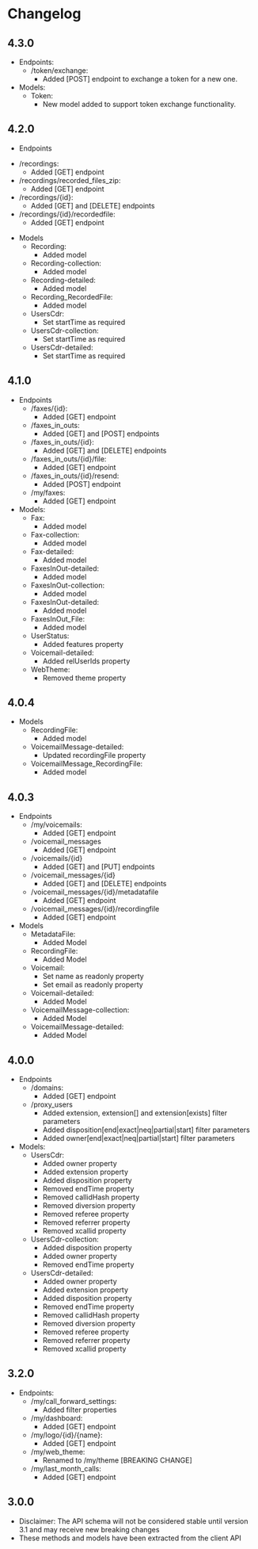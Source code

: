 # Changelog
## 4.3.0
* Endpoints:
    - /token/exchange:
        - Added [POST] endpoint to exchange a token for a new one.
* Models:
    - Token:
        - New model added to support token exchange functionality.

## 4.2.0
* Endpoints
 - /recordings:
    - Added [GET] endpoint
 - /recordings/recorded_files_zip:
    - Added [GET] endpoint
 - /recordings/{id}:
    - Added [GET] and [DELETE] endpoints
 - /recordings/{id}/recordedfile:
    - Added [GET] endpoint
* Models
  - Recording:
    - Added model
  - Recording-collection:
    - Added model
  - Recording-detailed:
    - Added model
  - Recording_RecordedFile:
    - Added model
  - UsersCdr:
    - Set startTime as required
  - UsersCdr-collection:
    - Set startTime as required
  - UsersCdr-detailed:
    - Set startTime as required

## 4.1.0
* Endpoints
  - /faxes/{id}:
    - Added [GET] endpoint
  - /faxes_in_outs:
    - Added [GET] and [POST] endpoints
  - /faxes_in_outs/{id}:
    - Added [GET] and [DELETE] endpoints
  - /faxes_in_outs/{id}/file:
    - Added [GET] endpoint
  - /faxes_in_outs/{id}/resend:
    - Added [POST] endpoint
  - /my/faxes:
    - Added [GET] endpoint
* Models:
  - Fax:
    - Added model
  - Fax-collection:
    - Added model
  - Fax-detailed:
    - Added model
  - FaxesInOut-detailed:
    - Added model
  - FaxesInOut-collection:
    - Added model
  - FaxesInOut-detailed:
    - Added model
  - FaxesInOut_File:
    - Added model
  - UserStatus:
    - Added features property
  - Voicemail-detailed:
    - Added relUserIds property
  - WebTheme:
    - Removed theme property

## 4.0.4
* Models
    - RecordingFile:
      - Added model
    - VoicemailMessage-detailed:
      - Updated recordingFile property
    - VoicemailMessage_RecordingFile:
      - Added model
## 4.0.3
* Endpoints
    - /my/voicemails:
        - Added [GET] endpoint
    - /voicemail_messages
        - Added [GET] endpoint
    - /voicemails/{id}
        - Added [GET] and [PUT] endpoints
    - /voicemail_messages/{id}
        - Added [GET] and [DELETE] endpoints
    - /voicemail_messages/{id}/metadatafile
        - Added [GET] endpoint
    - /voicemail_messages/{id}/recordingfile
        - Added [GET] endpoint
* Models
    - MetadataFile:
        - Added Model
    - RecordingFile:
        - Added Model
    - Voicemail:
        - Set name as readonly property
        - Set email as readonly property
    - Voicemail-detailed:
        - Added Model
    - VoicemailMessage-collection:
        - Added Model
    - VoicemailMessage-detailed:
        - Added Model

## 4.0.0
* Endpoints
    - /domains:
        - Added [GET] endpoint
    - /proxy_users
        - Added extension, extension[] and extension[exists] filter parameters
        - Added disposition[end|exact|neq|partial|start] filter parameters
        - Added owner[end|exact|neq|partial|start] filter parameters
* Models:
    - UsersCdr:
        - Added owner property
        - Added extension property
        - Added disposition property
        - Removed endTime property
        - Removed callidHash property
        - Removed diversion property
        - Removed referee property
        - Removed referrer property
        - Removed xcallid property
    - UsersCdr-collection:
        - Added disposition property
        - Added owner property
        - Removed endTime property
    - UsersCdr-detailed:
        - Added owner property
        - Added extension property
        - Added disposition property
        - Removed endTime property
        - Removed callidHash property
        - Removed diversion property
        - Removed referee property
        - Removed referrer property
        - Removed xcallid property

## 3.2.0
* Endpoints:
    - /my/call_forward_settings:
        - Added filter properties
    - /my/dashboard:
        - Added [GET] endpoint
    - /my/logo/{id}/{name}:
        - Added [GET] endpoint
    - /my/web_theme:
        - Renamed to /my/theme [BREAKING CHANGE]
    - /my/last_month_calls:
      - Added [GET] endpoint

## 3.0.0
* Disclaimer: The API schema will not be considered stable until version 3.1 and may receive new breaking changes
* These methods and models have been extracted from the client API

